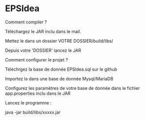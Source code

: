 # EPSIdea

Comment compiler ?

Téléchargez le JAR inclu dans le mail.

Mettez le dans un dossier VOTRE DOSSIER/build/libs/

Depuis votre 'DOSSIER' lancez le JAR


Comment configurer le projet ?

Téléchrgez la base de donnée EPSIdea.sql sur le github

Importez la dans une base de donnée Mysql/MariaDB

Configurez les paramètres de votre base de donnée dans le fichier app.properties inclu dans le JAR

Lancez le programme :


java -jar build/libs/xxxxx.jar



